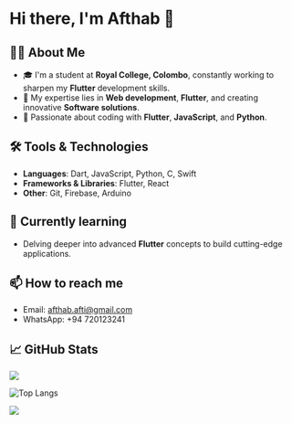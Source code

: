 # Hi there, I'm Afthab 👋

## 👨‍💻 About Me
- 🎓 I'm a student at **Royal College, Colombo**, constantly working to sharpen my **Flutter** development skills.
- 🚀 My expertise lies in **Web development**, **Flutter**, and creating innovative **Software solutions**.
- 🔧 Passionate about coding with **Flutter**, **JavaScript**, and **Python**.

## 🛠️ Tools & Technologies
- **Languages**: Dart, JavaScript, Python, C, Swift
- **Frameworks & Libraries**: Flutter, React
- **Other**: Git, Firebase, Arduino

## 🌱 Currently learning
- Delving deeper into advanced **Flutter** concepts to build cutting-edge applications.

## 📫 How to reach me
- Email: afthab.afti@gmail.com
- WhatsApp: +94 720123241

## 📈 GitHub Stats
![](https://github-readme-streak-stats.herokuapp.com/?user=afthab123456&theme=dark&hide_border=false)

![Top Langs](https://github-readme-stats.vercel.app/api/top-langs/?username=afthab123456&layout=compact&theme=tokyonight)

[![](https://visitcount.itsvg.in/api?id=afthab123456&icon=0&color=0)](https://visitcount.itsvg.in)
